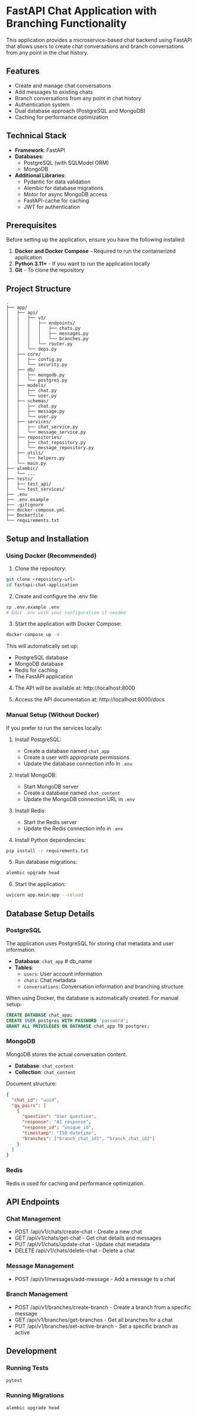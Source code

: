 # FastAPI Chat Application with Branching Functionality

This application provides a microservice-based chat backend using FastAPI that allows users to create chat conversations and branch conversations from any point in the chat history.

## Features

- Create and manage chat conversations
- Add messages to existing chats
- Branch conversations from any point in chat history
- Authentication system
- Dual database approach (PostgreSQL and MongoDB)
- Caching for performance optimization

## Technical Stack

- **Framework**: FastAPI
- **Databases**:
  - PostgreSQL (with SQLModel ORM)
  - MongoDB
- **Additional Libraries**:
  - Pydantic for data validation
  - Alembic for database migrations
  - Motor for async MongoDB access
  - FastAPI-cache for caching
  - JWT for authentication

## Prerequisites

Before setting up the application, ensure you have the following installed:

1. **Docker and Docker Compose** - Required to run the containerized application
2. **Python 3.11+** - If you want to run the application locally
3. **Git** - To clone the repository

## Project Structure

```
.
├── app/
│   ├── api/
│   │   ├── v1/
│   │   │   ├── endpoints/
│   │   │   │   ├── chats.py
│   │   │   │   ├── messages.py
│   │   │   │   └── branches.py
│   │   │   └── router.py
│   │   └── deps.py
│   ├── core/
│   │   ├── config.py
│   │   └── security.py
│   ├── db/
│   │   ├── mongodb.py
│   │   └── postgres.py
│   ├── models/
│   │   ├── chat.py
│   │   └── user.py
│   ├── schemas/
│   │   ├── chat.py
│   │   ├── message.py
│   │   └── user.py
│   ├── services/
│   │   ├── chat_service.py
│   │   └── message_service.py
│   ├── repositories/
│   │   ├── chat_repository.py
│   │   └── message_repository.py
│   ├── utils/
│   │   └── helpers.py
│   └── main.py
├── alembic/
│   └── ...
├── tests/
│   ├── test_api/
│   └── test_services/
├── .env
├── .env.example
├── .gitignore
├── docker-compose.yml
├── Dockerfile
└── requirements.txt
```

## Setup and Installation

### Using Docker (Recommended)

1. Clone the repository:

```bash
git clone <repository-url>
cd fastapi-chat-application
```

2. Create and configure the .env file:

```bash
cp .env.example .env
# Edit .env with your configuration if needed
```

3. Start the application with Docker Compose:

```bash
docker-compose up -d
```

This will automatically set up:
- PostgreSQL database
- MongoDB database
- Redis for caching
- The FastAPI application

4. The API will be available at: http://localhost:8000

5. Access the API documentation at: http://localhost:8000/docs

### Manual Setup (Without Docker)

If you prefer to run the services locally:

1. Install PostgreSQL:
   - Create a database named `chat_app`
   - Create a user with appropriate permissions
   - Update the database connection info in `.env`

2. Install MongoDB:
   - Start MongoDB server
   - Create a database named `chat_content`
   - Update the MongoDB connection URL in `.env`

3. Install Redis:
   - Start the Redis server
   - Update the Redis connection info in `.env`

4. Install Python dependencies:

```bash
pip install -r requirements.txt
```

5. Run database migrations:

```bash
alembic upgrade head
```

6. Start the application:

```bash
uvicorn app.main:app --reload
```

## Database Setup Details

### PostgreSQL

The application uses PostgreSQL for storing chat metadata and user information.

- **Database**: `chat_app` # db_name
- **Tables**:
  - `users`: User account information
  - `chats`: Chat metadata
  - `conversations`: Conversation information and branching structure

When using Docker, the database is automatically created. For manual setup:

```sql
CREATE DATABASE chat_app;
CREATE USER postgres WITH PASSWORD 'password';
GRANT ALL PRIVILEGES ON DATABASE chat_app TO postgres;
```

### MongoDB

MongoDB stores the actual conversation content.

- **Database**: `chat_content`
- **Collection**: `chat_content`

Document structure:
```json
{
  "chat_id": "uuid",
  "qa_pairs": [
    {
      "question": "User question",
      "response": "AI response",
      "response_id": "unique_id",
      "timestamp": "ISO datetime",
      "branches": ["branch_chat_id1", "branch_chat_id2"]
    }
  ]
}
```

### Redis

Redis is used for caching and performance optimization.

## API Endpoints

### Chat Management
- POST /api/v1/chats/create-chat - Create a new chat
- GET /api/v1/chats/get-chat - Get chat details and messages
- PUT /api/v1/chats/update-chat - Update chat metadata
- DELETE /api/v1/chats/delete-chat - Delete a chat

### Message Management
- POST /api/v1/messages/add-message - Add a message to a chat

### Branch Management
- POST /api/v1/branches/create-branch - Create a branch from a specific message
- GET /api/v1/branches/get-branches - Get all branches for a chat
- PUT /api/v1/branches/set-active-branch - Set a specific branch as active

## Development

### Running Tests

```bash
pytest
```

### Running Migrations

```bash
alembic upgrade head
``` 